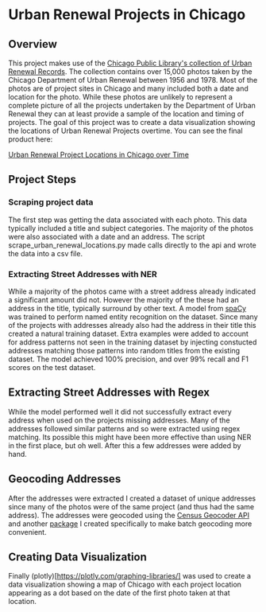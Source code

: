 # Urban Renewal Projects in Chicago

## Overview

This project makes use of the [Chicago Public Library's collection of Urban Renewal Records](https://www.chipublib.org/chicago-department-of-urban-renewal-records-photographic-negatives-digital-collection/). The collection contains over 15,000 photos taken by the Chicago Department of Urban Renewal between 1956 and 1978. Most of the photos are of project sites in Chicago and many included both a date and location for the photo. While these photos are unlikely to represent a complete picture of all the projects undertaken by the Department of Urban Renewal they can at least provide a sample of the location and timing of projects. The goal of this project was to create a data visualization showing the locations of Urban Renewal Projects overtime. You can see the final product here:

[Urban Renewal Project Locations in Chicago over Time](urban_renewal_project_locations_overtime.md)

## Project Steps

### Scraping project data 

The first step was getting the data associated with each photo. This data typically included a title and subject categories. The majority of the photos were also associated with a date and an address. The script scrape_urban_renewal_locations.py made calls directly to the api and wrote the data into a csv file.

### Extracting Street Addresses with NER

While a majority of the photos came with a street address already indicated a significant amount did not. However
the majority of the these had an address in the title, typically surround by other text. A model from [spaCy](https://spacy.io/) was trained to perform named entity recognition on the dataset. Since many of the projects with addresses already also had the address in their title this created a natural training dataset. Extra examples were added to account for address patterns not seen in the training dataset by injecting constucted addresses matching those patterns into random titles from the existing dataset. The model achieved 100% precision, and over 99% recall and F1 scores on the test dataset.

## Extracting Street Addresses with Regex

While the model performed well it did not successfully extract every address when used on the projects missing addresses. Many of the addresses followed similar patterns and so were extracted using regex matching. Its possible this might have been more effective than using NER in the first place, but oh well. After this a few addresses were added by hand.

## Geocoding Addresses

After the addresses were extracted I created a dataset of unique addresses since many of the photos were of the same project (and thus had the same address). The addresses were geocoded using the [Census Geocoder API](https://geocoding.geo.census.gov/geocoder/Geocoding_Services_API.html) and another [package](https://pypi.org/project/batchcensusgeocode/) I created specifically to make batch geocoding more convenient.

## Creating Data Visualization

Finally (plotly)[https://plotly.com/graphing-libraries/] was used to create a data visualization showing a map of Chicago with each project location appearing as a dot based on the date of the first photo taken at that location. 